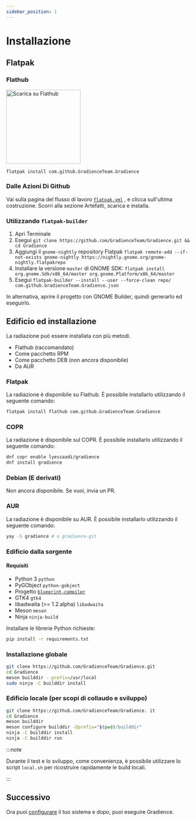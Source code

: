 ```yaml
---
sidebar_position: 1
---
```


# Installazione

## Flatpak

### Flathub

<a href="https://flathub.org/apps/details/com.github.GradienceTeam.Gradience">
    <img width="200" alt="Scarica su Flathub" src="https://flathub.org/assets/badges/flathub-badge-i-en.svg"/>
</a>

```shell
flatpak install com.github.GradienceTeam.Gradience
```

### Dalle Azioni Di Github

Vai sulla pagina del flusso di lavoro [`flatpak.yml`](https://github.com/GradienceTeam/Gradience/actions/workflows/flatpak.yml) , e clicca sull'ultima costruzione. Scorri alla sezione Artefatti, scarica e installa.

### Utilizzando `flatpak-builder`

1. Apri Terminale
2. Esegui `git clone https://github.com/GradienceTeam/Gradience.git && cd Gradience`
3. Aggiungi il `gnome-nightly` repository Flatpak `flatpak remote-add --if-not-exists gnome-nightly https://nightly.gnome.org/gnome-nightly.flatpakrepo`
4. Installare la versione `master` di GNOME SDK: `flatpak install org.gnome.Sdk/x86_64/master org.gnome.Platform/x86_64/master`
5. Esegui `flatpak-builder --install --user --force-clean repo/ com.github.GradienceTeam.Gradience.json`

In alternativa, aprire il progetto con GNOME Builder, quindi generarlo ed eseguirlo.

## Edificio ed installazione

La radiazione può essere installata con più metodi.

- Flathub (raccomandato)
- Come pacchetto RPM
- Come pacchetto DEB (non ancora disponibile)
- Da AUR

### Flatpak

La radiazione è disponibile su Flathub. È possibile installarlo utilizzando il seguente comando:

```bash
flatpak install flathub com.github.GradienceTeam.Gradience
```

### COPR

La radiazione è disponibile sul COPR. È possibile installarlo utilizzando il seguente comando:

```bash
dnf copr enable lyessaadi/gradience
dnf install gradience
```

### Debian (E derivati)

Non ancora disponibile. Se vuoi, invia un PR.

### AUR

La radiazione è disponibile su AUR. È possibile installarlo utilizzando il seguente comando:

```bash
yay -S gradience # o gradience-git
```

### Edificio dalla sorgente

#### Requisiti

- Python 3 `python`
- PyGObject `python-gobject`
- Progetto [`blueprint-compiler`](https://jwestman.pages.gitlab.gnome.org/blueprint-compiler/setup.html)
- GTK4 `gtk4`
- libadwaita (>= 1.2.alpha) `libadwaita`
- Meson `meson`
- Ninja `ninja-build`

Installare le librerie Python richieste:

```sh
pip install -r requirements.txt
```

### Installazione globale

```sh
git clone https://github.com/GradienceTeam/Gradience.git
cd Gradience
meson builddir --prefix=/usr/local
sudo ninja -C builddir install
```

### Edificio locale (per scopi di collaudo e sviluppo)

```sh
git clone https://github.com/GradienceTeam/Gradience. it
cd Gradience
meson builddir
meson configure builddir -Dprefix="$(pwd)/builddir"
ninja -C builddir install
ninja -C builddir run
```

:::note

Durante il test e lo sviluppo, come convenienza, è possibile utilizzare lo script `local.sh` per ricostruire rapidamente le build locali.

:::

## Successivo

Ora puoi [configurare](/docs/setup) il tuo sistema e dopo, puoi eseguire Gradience.
